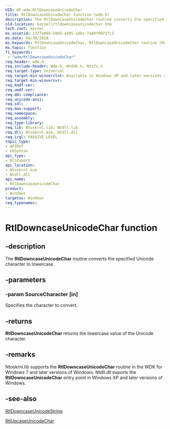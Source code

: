 ```yaml
---
UID: NF:wdm.RtlDowncaseUnicodeChar
title: RtlDowncaseUnicodeChar function (wdm.h)
description: The RtlDowncaseUnicodeChar routine converts the specified Unicode character to lowercase.
old-location: kernel\rtldowncaseunicodechar.htm
tech.root: kernel
ms.assetid: 1377a069-5065-4305-a48c-7a84f0071fc3
ms.date: 04/30/2018
ms.keywords: RtlDowncaseUnicodeChar, RtlDowncaseUnicodeChar routine [Kernel-Mode Driver Architecture], k109_e9ba1cee-5de9-4f8f-b964-6668ddef36b7.xml, kernel.rtldowncaseunicodechar, wdm/RtlDowncaseUnicodeChar
ms.topic: function
f1_keywords:
 - "wdm/RtlDowncaseUnicodeChar"
req.header: wdm.h
req.include-header: Wdm.h, Ntddk.h, Ntifs.h
req.target-type: Universal
req.target-min-winverclnt: Available in Windows XP and later versions of Windows.
req.target-min-winversvr: 
req.kmdf-ver: 
req.umdf-ver: 
req.ddi-compliance: 
req.unicode-ansi: 
req.idl: 
req.max-support: 
req.namespace: 
req.assembly: 
req.type-library: 
req.lib: Ntoskrnl.lib; Ntdll.lib
req.dll: Ntoskrnl.exe; Ntdll.dll
req.irql: PASSIVE_LEVEL
topic_type:
- APIRef
- kbSyntax
api_type:
- DllExport
api_location:
- Ntoskrnl.exe
- Ntdll.dll
api_name:
- RtlDowncaseUnicodeChar
product:
- Windows
targetos: Windows
req.typenames: 
---
```


# RtlDowncaseUnicodeChar function


## -description


The <b>RtlDowncaseUnicodeChar</b> routine converts the specified Unicode character to lowercase. 


## -parameters




### -param SourceCharacter [in]

Specifies the character to convert. 


## -returns



<b>RtlDowncaseUnicodeChar</b> returns the lowercase value of the Unicode character.




## -remarks



Ntoskrnl.lib supports the <b>RtlDowncaseUnicodeChar</b> routine in the WDK for Windows 7 and later versions of Windows. Ntdll.dll exports the <b>RtlDowncaseUnicodeChar</b> entry point in Windows XP and later versions of Windows.




## -see-also




<a href="https://docs.microsoft.com/windows-hardware/drivers/ddi/content/ntifs/nf-ntifs-rtldowncaseunicodestring">RtlDowncaseUnicodeString</a>



<a href="https://docs.microsoft.com/windows-hardware/drivers/ddi/content/wdm/nf-wdm-rtlupcaseunicodechar">RtlUpcaseUnicodeChar</a>
 

 

